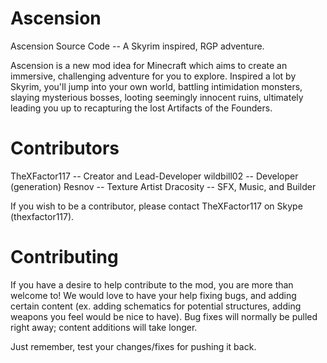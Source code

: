 Ascension
=========

Ascension Source Code -- A Skyrim inspired, RGP adventure.

Ascension is a new mod idea for Minecraft which aims to create an immersive, 
challenging adventure for you to explore. Inspired a lot by Skyrim, you'll jump into 
your own world, battling intimidation monsters, slaying mysterious bosses, looting 
seemingly innocent ruins, ultimately leading you up to recapturing the lost Artifacts 
of the Founders.

Contributors
============
TheXFactor117 -- Creator and Lead-Developer
wildbill02 -- Developer (generation)
Resnov -- Texture Artist
Dracosity -- SFX, Music, and Builder

If you wish to be a contributor, please contact TheXFactor117 on Skype (thexfactor117).

Contributing
============

If you have a desire to help contribute to the mod, you are more than welcome to! We
would love to have your help fixing bugs, and adding certain content (ex. adding
schematics for potential structures, adding weapons you feel would be nice to have).
Bug fixes will normally be pulled right away; content additions will take longer.

Just remember, test your changes/fixes for pushing it back.
